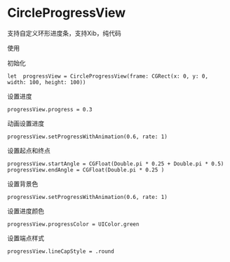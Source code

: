 # CircleProgressView
支持自定义环形进度条，支持Xib，纯代码

使用

初始化

`let  progressView = CircleProgressView(frame: CGRect(x: 0, y: 0, width: 100, height: 100))`

设置进度

`progressView.progress = 0.3`

动画设置进度

`progressView.setProgressWithAnimation(0.6, rate: 1)`

设置起点和终点
````
progressView.startAngle = CGFloat(Double.pi * 0.25 + Double.pi * 0.5)
progressView.endAngle = CGFloat(Double.pi * 0.25 )        
````
设置背景色

`progressView.setProgressWithAnimation(0.6, rate: 1)`

设置进度颜色

`progressView.progressColor = UIColor.green`

设置端点样式

`progressView.lineCapStyle = .round`




